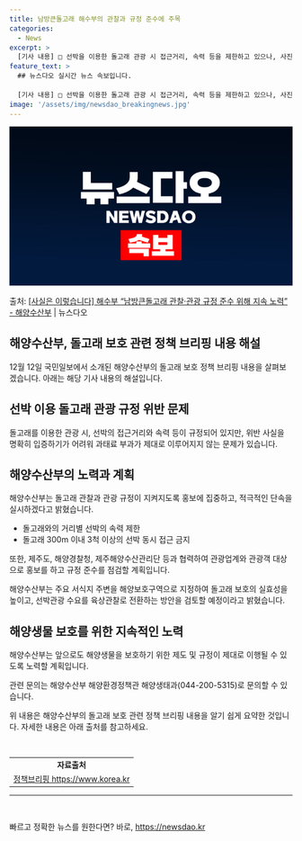 ```yaml
---
title: 남방큰돌고래 해수부의 관찰과 규정 준수에 주목
categories:
  - News
excerpt: >
  [기사 내용] □ 선박을 이용한 돌고래 관광 시 접근거리, 속력 등을 제한하고 있으나, 사진영상자료를 통한 …
feature_text: >
  ## 뉴스다오 실시간 뉴스 속보입니다.

  [기사 내용] □ 선박을 이용한 돌고래 관광 시 접근거리, 속력 등을 제한하고 있으나, 사진영상자료를 통한 …
image: '/assets/img/newsdao_breakingnews.jpg'
---
```


![뉴스다오 속보](/assets/img/newsdao_breakingnews.jpg)

<p>출처: <a href="https://newsdao.kr/2802" rel="dofollow">[사실은 이렇습니다] 해수부 “남방큰돌고래 관찰·관광 규정 준수 위해 지속 노력” - 해양수산부</a> | 뉴스다오</p>

<h2>해양수산부, 돌고래 보호 관련 정책 브리핑 내용 해설</h2>
<p data-ke-size="size16">12월 12일 국민일보에서 소개된 해양수산부의 돌고래 보호 정책 브리핑 내용을 살펴보겠습니다. 아래는 해당 기사 내용의 해설입니다.</p>

<h2 data-ke-size="size26">선박 이용 돌고래 관광 규정 위반 문제</h2>
<p data-ke-size="size16">돌고래를 이용한 관광 시, 선박의 접근거리와 속력 등이 규정되어 있지만, 위반 사실을 명확히 입증하기가 어려워 과태료 부과가 제대로 이루어지지 않는 문제가 있습니다.</p>

<h2 data-ke-size="size26">해양수산부의 노력과 계획</h2>
<p data-ke-size="size16">해양수산부는 돌고래 관찰과 관광 규정이 지켜지도록 홍보에 집중하고, 적극적인 단속을 실시하겠다고 밝혔습니다.</p>
<ul>
<li>돌고래와의 거리별 선박의 속력 제한</li>
<li> 돌고래 300m 이내 3척 이상의 선박 동시 접근 금지</li>
</ul>
<p data-ke-size="size16">또한, 제주도, 해양경찰청, 제주해양수산관리단 등과 협력하여 관광업계와 관광객 대상으로 홍보를 하고 규정 준수를 점검할 계획입니다.</p>
<p data-ke-size="size16">해양수산부는 주요 서식지 주변을 해양보호구역으로 지정하여 돌고래 보호의 실효성을 높이고, 선박관광 수요를 육상관찰로 전환하는 방안을 검토할 예정이라고 밝혔습니다.</p>

<h2 data-ke-size="size26">해양생물 보호를 위한 지속적인 노력</h2>
<p data-ke-size="size16">해양수산부는 앞으로도 해양생물을 보호하기 위한 제도 및 규정이 제대로 이행될 수 있도록 노력할 계획입니다.</p>
<p data-ke-size="size16">관련 문의는 해양수산부 해양환경정책관 해양생태과(044-200-5315)로 문의할 수 있습니다.</p>

<p data-ke-size="size16">위 내용은 해양수산부의 돌고래 보호 관련 정책 브리핑 내용을 알기 쉽게 요약한 것입니다. 자세한 내용은 아래 출처를 참고하세요.</p>
<p data-ke-size="size16">&nbsp;</p>

<table>
<tbody>
<tr>
<td style="text-align: center; height: 17px;"><b>자료출처</b></td>
</tr>
<tr>
<td style="text-align: center; height: 17px;"><a href="https://newsdao.kr/2802">정책브리핑 https://www.korea.kr</a></td>
</tr>
</tbody>
</table>
<hr>
<p data-ke-size="size16">&nbsp;</p> 

빠르고 정확한 뉴스를 원한다면? 바로, <a href="https://newsdao.kr" rel="dofollow">https://newsdao.kr</a>


    
